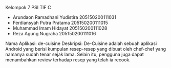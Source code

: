 Kelompok 7 PSI TIF C
- Arundaon Ramadhani Yudistira 205150200111031
- Ferdiansyah Putra Pratama 205150200111015
- Muhammad Imam Hidayat 205150200111028
- Reza Agung Nugraha 205150200111016


Nama Aplikasi: de-cuisine
Deskripsi:
De-Cuisine adalah sebuah aplikasi Android yang berisi kumpulan resep-resep yang dibuat oleh chef-chef yang namanya sudah tenar sejak lama. Selain itu, pengguna juga dapat menambahkan review terhadap resep yang telah ia recook.

